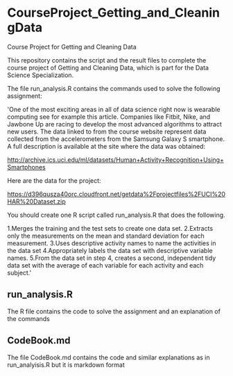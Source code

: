 # CourseProject_Getting_and_CleaningData
Course Project for Getting and Cleaning Data 

This repository contains the script and the result files to complete the course project of Getting and Cleaning Data, which is part for the Data Science Specialization.

The file run_analysis.R contains the commands used to solve the following assignment:

'One of the most exciting areas in all of data science right now is wearable computing
see for example this article. Companies like Fitbit, Nike, and Jawbone Up are racing 
to develop the most advanced algorithms to attract new users. The data linked to from the 
course website represent data collected from the accelerometers from the Samsung Galaxy S smartphone.
A full description is available at the site where the data was obtained:

http://archive.ics.uci.edu/ml/datasets/Human+Activity+Recognition+Using+Smartphones

Here are the data for the project:

https://d396qusza40orc.cloudfront.net/getdata%2Fprojectfiles%2FUCI%20HAR%20Dataset.zip

You should create one R script called run_analysis.R that does the following.

1.Merges the training and the test sets to create one data set.
2.Extracts only the measurements on the mean and standard deviation for each measurement.
3.Uses descriptive activity names to name the activities in the data set
4.Appropriately labels the data set with descriptive variable names.
5.From the data set in step 4, creates a second, independent tidy data set with the average 
of each variable for each activity and each subject.'

## run_analysis.R
The R file contains the code to solve the assignment and an explanation of the commands

## CodeBook.md
The file CodeBook.md contains the code and similar explanations as in run_analyisis.R but it is markdown format
